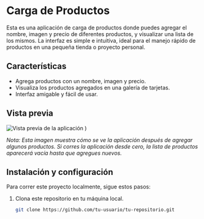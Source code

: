 # Carga de Productos

Esta es una aplicación de carga de productos donde puedes agregar el nombre, imagen y precio de diferentes productos, y visualizar una lista de los mismos. La interfaz es simple e intuitiva, ideal para el manejo rápido de productos en una pequeña tienda o proyecto personal.

## Características

- Agrega productos con un nombre, imagen y precio.
- Visualiza los productos agregados en una galería de tarjetas.
- Interfaz amigable y fácil de usar.

## Vista previa

![Vista previa de la aplicación](https://firebasestorage.googleapis.com/v0/b/imagenes-parcial-castillo.appspot.com/o/React-Readme.png?alt=media&token=a509c2a8-ac60-452a-b1f6-21e1965ad282)
)

_Nota: Esta imagen muestra cómo se ve la aplicación después de agregar algunos productos. Si corres la aplicación desde cero, la lista de productos aparecerá vacía hasta que agregues nuevos._

## Instalación y configuración

Para correr este proyecto localmente, sigue estos pasos:

1. Clona este repositorio en tu máquina local.
   ```bash
   git clone https://github.com/tu-usuario/tu-repositorio.git
